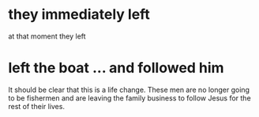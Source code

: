 
# they immediately left
at that moment they left

# left the boat ... and followed him
It should be clear that this is a life change. These men are no longer going to be fishermen and are leaving the family business to follow Jesus for the rest of their lives.